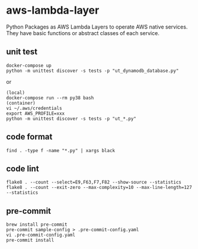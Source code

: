 # aws-lambda-layer

Python Packages as AWS Lambda Layers to operate AWS native services. They have basic functions or abstract classes of each service.

## unit test

```
docker-compose up
python -m unittest discover -s tests -p "ut_dynamodb_database.py"
```

or

```
(local)
docker-compose run --rm py38 bash
(container)
vi ~/.aws/credentials
export AWS_PROFILE=xxx
python -m unittest discover -s tests -p "ut_*.py"
```

## code format

```
find . -type f -name "*.py" | xargs black
```

## code lint

```
flake8 . --count --select=E9,F63,F7,F82 --show-source --statistics
flake8 . --count --exit-zero --max-complexity=10 --max-line-length=127 --statistics
```

## pre-commit

```
brew install pre-commit
pre-commit sample-config > .pre-commit-config.yaml
vi .pre-commit-config.yaml
pre-commit install
```
